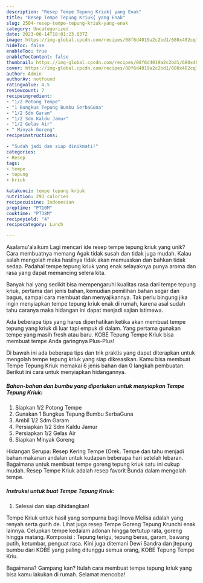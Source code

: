 ```yaml
---
description: "Resep Tempe Tepung Kriuk{ yang Enak"
title: "Resep Tempe Tepung Kriuk{ yang Enak"
slug: 2504-resep-tempe-tepung-kriuk-yang-enak
category: Uncategorized
date: 2023-06-14T18:01:23.037Z
image: https://img-global.cpcdn.com/recipes/08f6d4019a2c2bd1/680x482cq70/tempe-tepung-kriuk-foto-resep-utama.jpg
hideToc: false
enableToc: true
enableTocContent: false
thumbnail: https://img-global.cpcdn.com/recipes/08f6d4019a2c2bd1/680x482cq70/tempe-tepung-kriuk-foto-resep-utama.jpg
cover: https://img-global.cpcdn.com/recipes/08f6d4019a2c2bd1/680x482cq70/tempe-tepung-kriuk-foto-resep-utama.jpg
author: Admin
authorAv: notfound
ratingvalue: 4.5
reviewcount: 7
recipeingredient:
- "1/2 Potong Tempe"
- "1 Bungkus Tepung Bumbu SerbaGuna"
- "1/2 Sdm Garam"
- "1/2 Sdm Kaldu Jamur"
- "1/2 Gelas Air"
- " Minyak Goreng"
recipeinstructions:

- "Sudah jadi dan siap dinikmati!"
categories:
- Resep
tags:
- tempe
- tepung
- kriuk

katakunci: tempe tepung kriuk 
nutrition: 293 calories
recipecuisine: Indonesian
preptime: "PT10M"
cooktime: "PT38M"
recipeyield: "4"
recipecategory: Lunch

---
```



Asalamu'alaikum Lagi mencari ide resep tempe tepung kriuk yang unik? Cara membuatnya memang Agak tidak susah dan tidak juga mudah. Kalau salah mengolah maka hasilnya tidak akan memuaskan dan bahkan tidak sedap. Padahal tempe tepung kriuk yang enak selayaknya punya aroma dan rasa yang dapat memancing selera kita.


Banyak hal yang sedikit bisa mempengaruhi kualitas rasa dari tempe tepung kriuk, pertama dari jenis bahan, kemudian pemilihan bahan segar dan bagus, sampai cara membuat dan menyajikannya. Tak perlu bingung jika ingin menyiapkan tempe tepung kriuk enak di rumah, karena asal sudah tahu caranya maka hidangan ini dapat menjadi sajian istimewa.

Ada beberapa tips yang harus diperhatikan ketika akan membuat tempe tepung yang kriuk di luar tapi empuk di dalam. Yang pertama gunakan tempe yang masih fresh atau baru. KOBE Tepung Tempe Kriuk bisa membuat tempe Anda garingnya Plus-Plus!


Di bawah ini ada beberapa tips dan trik praktis yang dapat diterapkan untuk mengolah tempe tepung kriuk yang siap dikreasikan. Kamu bisa membuat Tempe Tepung Kriuk memakai 6 jenis bahan dan 0 langkah pembuatan. Berikut ini cara untuk menyiapkan hidangannya.

<!--inarticleads1-->

##### Bahan-bahan dan bumbu yang diperlukan untuk menyiapkan Tempe Tepung Kriuk:

1. Siapkan 1/2 Potong Tempe
1. Gunakan 1 Bungkus Tepung Bumbu SerbaGuna
1. Ambil 1/2 Sdm Garam
1. Persiapkan 1/2 Sdm Kaldu Jamur
1. Persiapkan 1/2 Gelas Air
1. Siapkan  Minyak Goreng


Hidangan Serupa: Resep Kering Tempe (Orek. Tempe dan tahu menjadi bahan makanan andalan untuk kudapan beberapa hari setelah lebaran. Bagaimana untuk membuat tempe goreng tepung kriuk satu ini cukup mudah. Resep Tempe Kriuk adalah resep favorit Bunda dalam mengolah tempe. 

<!--inarticleads2-->

##### Instruksi untuk buat Tempe Tepung Kriuk:


1. Selesai dan siap dihidangkan!

Tempe Kriuk untuk hasil yang sempurna bagi Inova Melisa adalah yang renyah serta gurih de. Lihat juga resep Tempe Goreng Tepung Krunchi enak lainnya. Celupkan tempe kedalam adonan hingga tertutup rata, goreng hingga matang. Komposisi : Tepung terigu, tepung beras, garam, bawang putih, ketumbar, penguat rasa. Kini juga ditemani Dewi Sandra dan jtepung bumbu dari KOBE yang paling ditunggu semua orang, KOBE Tepung Tempe Kriu. 

Bagaimana? Gampang kan? Itulah cara membuat tempe tepung kriuk yang bisa kamu lakukan di rumah. Selamat mencoba!
